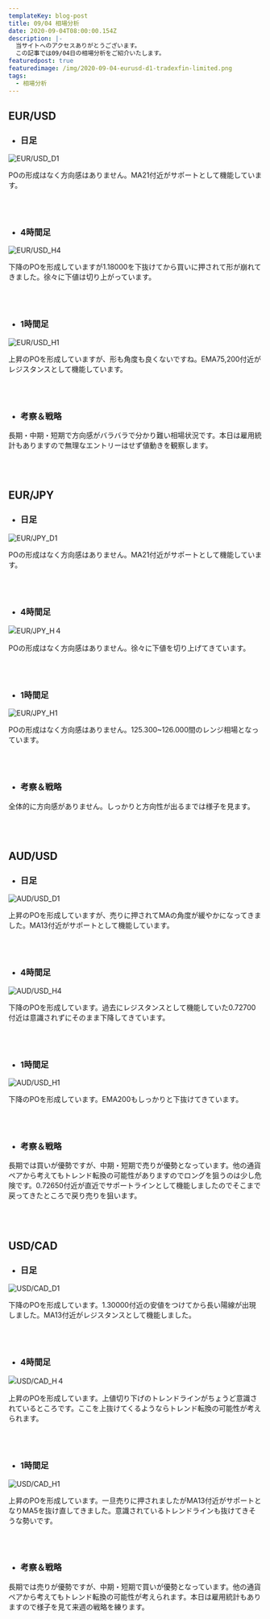 ```yaml
---
templateKey: blog-post
title: 09/04 相場分析
date: 2020-09-04T08:00:00.154Z
description: |-
  当サイトへのアクセスありがとうございます。
  この記事では09/04日の相場分析をご紹介いたします。
featuredpost: true
featuredimage: /img/2020-09-04-eurusd-d1-tradexfin-limited.png
tags:
  - 相場分析
---
```

## EUR/USD

* ### 日足

![EUR/USD_D1](/img/2020-09-04-eurusd-d1-tradexfin-limited.png)

POの形成はなく方向感はありません。MA21付近がサポートとして機能しています。

<br>
<br>

* ### 4時間足

![EUR/USD_H4](/img/2020-09-04-eurusd-h4-tradexfin-limited.png)

下降のPOを形成していますが1.18000を下抜けてから買いに押されて形が崩れてきました。徐々に下値は切り上がっています。

<br>
<br>

* ### 1時間足

![EUR/USD_H1](/img/2020-09-04-eurusd-h1-tradexfin-limited.png)

上昇のPOを形成していますが、形も角度も良くないですね。EMA75,200付近がレジスタンスとして機能しています。

<br>
<br>

* ### 考察＆戦略
長期・中期・短期で方向感がバラバラで分かり難い相場状況です。本日は雇用統計もありますので無理なエントリーはせず値動きを観察します。

<br>
<br>

## EUR/JPY

* ### 日足

![EUR/JPY_D1](/img/2020-09-04-eurjpy-d1-tradexfin-limited.png)

POの形成はなく方向感はありません。MA21付近がサポートとして機能しています。

<br>
<br>

* ### 4時間足

![EUR/JPY_H４](/img/2020-09-04-eurjpy-h4-tradexfin-limited.png)

POの形成はなく方向感はありません。徐々に下値を切り上げてきています。

<br>
<br>

* ### 1時間足

![EUR/JPY_H1](/img/2020-09-04-eurjpy-h1-tradexfin-limited.png)

POの形成はなく方向感はありません。125.300~126.000間のレンジ相場となっています。

<br>
<br>

* ### 考察＆戦略
全体的に方向感がありません。しっかりと方向性が出るまでは様子を見ます。

<br>
<br>

## AUD/USD

* ### 日足

![AUD/USD_D1](/img/2020-09-04-audusd-d1-tradexfin-limited.png)

上昇のPOを形成していますが、売りに押されてMAの角度が緩やかになってきました。MA13付近がサポートとして機能しています。

<br>
<br>

* ### 4時間足

![AUD/USD_H4](/img/2020-09-04-audusd-h4-tradexfin-limited.png)

下降のPOを形成しています。過去にレジスタンスとして機能していた0.72700付近は意識されずにそのまま下降してきています。

<br>
<br>

* ### 1時間足

![AUD/USD_H1](/img/2020-09-04-audusd-h1-tradexfin-limited.png)

下降のPOを形成しています。EMA200もしっかりと下抜けてきています。

<br>
<br>

* ### 考察＆戦略

長期では買いが優勢ですが、中期・短期で売りが優勢となっています。他の通貨ペアから考えてもトレンド転換の可能性がありますのでロングを狙うのは少し危険です。0.72650付近が直近でサポートラインとして機能しましたのでそこまで戻ってきたところで戻り売りを狙います。

<br>
<br>

## USD/CAD

* ### 日足

![USD/CAD_D1](/img/2020-09-04-usdcad-d1-tradexfin-limited.png)

下降のPOを形成しています。1.30000付近の安値をつけてから長い陽線が出現しました。MA13付近がレジスタンスとして機能しました。

<br>
<br>

* ### 4時間足

![USD/CAD_H４](/img/2020-09-04-usdcad-h4-tradexfin-limited.png)

上昇のPOを形成しています。上値切り下げのトレンドラインがちょうど意識されているところです。ここを上抜けてくるようならトレンド転換の可能性が考えられます。

<br>
<br>

* ### 1時間足

![USD/CAD_H1](/img/2020-09-04-usdcad-h1-tradexfin-limited.png)

上昇のPOを形成しています。一旦売りに押されましたがMA13付近がサポートとなりMA5を抜け直してきました。意識されているトレンドラインも抜けてきそうな勢いです。

<br>
<br>

* ### 考察＆戦略

長期では売りが優勢ですが、中期・短期で買いが優勢となっています。他の通貨ペアから考えてもトレンド転換の可能性が考えられます。本日は雇用統計もありますので様子を見て来週の戦略を練ります。


